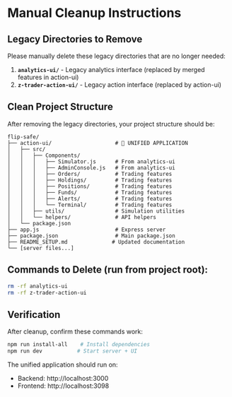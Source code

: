 # Manual Cleanup Instructions

## Legacy Directories to Remove

Please manually delete these legacy directories that are no longer needed:

1. **`analytics-ui/`** - Legacy analytics interface (replaced by merged features in action-ui)
2. **`z-trader-action-ui/`** - Legacy action interface (replaced by action-ui)

## Clean Project Structure

After removing the legacy directories, your project structure should be:

```
flip-safe/
├── action-ui/                    # 🎯 UNIFIED APPLICATION
│   ├── src/
│   │   ├── Components/
│   │   │   ├── Simulator.js      # From analytics-ui
│   │   │   ├── AdminConsole.js   # From analytics-ui  
│   │   │   ├── Orders/           # Trading features
│   │   │   ├── Holdings/         # Trading features
│   │   │   ├── Positions/        # Trading features
│   │   │   ├── Funds/            # Trading features
│   │   │   ├── Alerts/           # Trading features
│   │   │   └── Terminal/         # Trading features
│   │   ├── utils/                # Simulation utilities
│   │   └── helpers/              # API helpers
│   └── package.json
├── app.js                        # Express server
├── package.json                  # Main package.json
├── README_SETUP.md              # Updated documentation
└── [server files...]
```

## Commands to Delete (run from project root):

```bash
rm -rf analytics-ui
rm -rf z-trader-action-ui
```

## Verification

After cleanup, confirm these commands work:

```bash
npm run install-all    # Install dependencies
npm run dev           # Start server + UI
```

The unified application should run on:
- Backend: http://localhost:3000  
- Frontend: http://localhost:3098